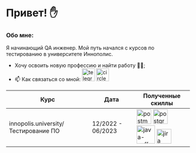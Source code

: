 # Привет! ✋

### Обо мне:
Я начинающий QA инженер. Мой путь начался с курсов по тестированию в университете Иннополис.

- Хочу освоить новую профессию и найти работу 👨‍💻;
- 📫 Как связаться со мной: [<img width="35" height="35" src="https://img.icons8.com/fluency/48/telegram-app.png" alt="telegram-app"/>](https://t.me/PimenovaDaria) [<img width="35" height="35" src="https://img.icons8.com/color/48/circled-envelope.png" alt="circled-envelope"/>](https://e.mail.ru/cgi-bin/sentmsg?To=darik_pimenova@mail.ru&from=otvet)



| Курс          | Дата          | Полученные скиллы |
| ------------- | ------------- | ---------------- |
| innopolis.university/Тестирование ПО  | 12/2022 - 06/2023  |    [<img width="40" height="40" src="https://img.icons8.com/dusk/64/postman-api.png" alt="postman-api"/>](https://www.postman.com) [<img width="40" height="40" src="https://img.icons8.com/color/48/postgreesql.png" alt="postgreesql"/>](https://www.postgresql.org) [<img width="50" height="50" src="https://img.icons8.com/color/48/java-coffee-cup-logo--v1.png" alt="java-coffee-cup-logo--v1"/>](https://www.java.com/ru/) [<img width="40" height="40" src="https://img.icons8.com/color/48/jira.png" alt="jira"/>](https://www.atlassian.com/ru/software/jira)|
